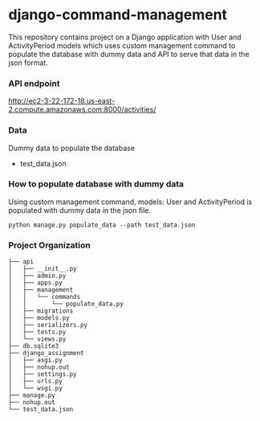 # django-command-management

This repository contains project on a Django application with User and ActivityPeriod models which uses custom management command to populate the database with dummy data and API to serve that data in the json format.

### API endpoint 

http://ec2-3-22-172-18.us-east-2.compute.amazonaws.com:8000/activities/

### Data

Dummy data to populate the database

* test_data.json

### How to populate database with dummy data

Using custom management command, models: User and ActivityPeriod is populated with dummy data in the json file.

```
python manage.py populate_data --path test_data.json
```

### Project Organization

```
├── api
│   ├── __init__.py
│   ├── admin.py
│   ├── apps.py
│   ├── management
│   │   └── commands
│   │       └── populate_data.py
│   ├── migrations
│   ├── models.py
│   ├── serializers.py
│   ├── tests.py
│   └── views.py
├── db.sqlite3
├── django_assignment
│   ├── asgi.py
│   ├── nohup.out
│   ├── settings.py
│   ├── urls.py
│   └── wsgi.py
├── manage.py
├── nohup.out
└── test_data.json
```
